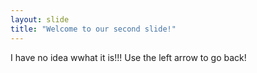 ```yaml
---
layout: slide
title: "Welcome to our second slide!"
---
```

I have no idea wwhat it is!!!
Use the left arrow to go back!
